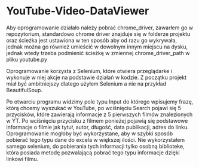 ﻿# YouTube-Video-DataViewer

Aby oprogramowanie działało należy pobrać chrome_driver, zawarłem go w repozytorium, standardowo chrome driver znajduje się w folderze projektu oraz ścieżka jest ustawiona w ten sposób aby od razu go wykrywała, jednak można go również umieścić w dowolnym innym miejscu na dysku, jednak wtedy trzeba podmienić ścieżkę w zmiennej chrome_driver_path w pliku youtube.py

Oprogramowanie korzysta z Selenium, które otwiera przeglądarke i wykonuje w niej akcje na podstawie działań w kodzie. Z początku projekt miał być ambitniejszy dlatego użyłem Selenium a nie na przykład BeautifulSoup.

Po otwarciu programu widzimy pole typu Input do którego wpisujemy frazę, którą chcemy wyszukać w YouTube, po wciśnięciu Search pojawi się 5 przycisków, które zawierają informacje z 5 pierwszych filmów znalezionych w YT. Po wciśnięciu przycisku z filmem ponieżej pojawią się podstawowe informacje o filmie jak tytuł, autor, długość, data publikacji, adres do linku. Oprogramowanie mogłoby być wykorzystane, aby w szybki sposób pobierać tego typu dane do excela w większej ilości. Nie wykorzystałem samego selenium, do pobierania tych informacji tylko osobną biblioteke, która posiada metodę pozwalającą pobrać tego typu informacje dzięki linkowi filmu.

